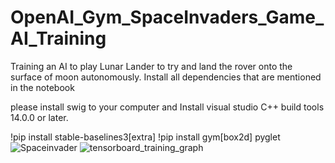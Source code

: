 # OpenAI_Gym_SpaceInvaders_Game_AI_Training
Training an AI to play Lunar Lander to try and land the rover onto the surface of moon autonomously.
Install all dependencies that are mentioned in the notebook

please install swig to your computer
and
Install visual studio C++ build tools 14.0.0 or later.

!pip install stable-baselines3[extra]
!pip install gym[box2d] pyglet
![Spaceinvader](https://user-images.githubusercontent.com/90828580/134504224-661537a7-acdb-473d-83e8-737a8318ca45.gif)
![tensorboard_training_graph](https://user-images.githubusercontent.com/90828580/134519918-db8269c5-bc68-4de3-9906-3aa7fb78b5f7.JPG)
